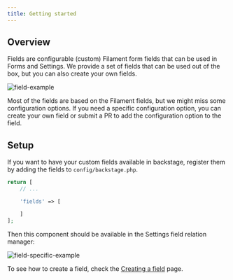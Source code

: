 ```yaml
---
title: Getting started
---
```


## Overview

Fields are configurable (custom) Filament form fields that can be used in Forms and Settings. We provide a set of fields that can be used out of the box, but you can also create your own fields.

![field-example](https://raw.githubusercontent.com/vormkracht10/backstage/refs/heads/feature/implement-fileuploadcare-with-mediapicker/docs/02-fields/field-example.png?token=GHSAT0AAAAAAC2JCGC3R52FKRKS5LQOFFHEZ3L4WMQ)

Most of the fields are based on the Filament fields, but we might miss some configuration options. If you need a specific configuration option, you can create your own field or submit a PR to add the configuration option to the field.

## Setup

If you want to have your custom fields available in backstage, register them by adding the fields to `config/backstage.php`.

```php
return [
    // ...

    'fields' => [

    ]
];
```

Then this component should be available in the Settings field relation manager:

![field-specific-example](https://raw.githubusercontent.com/vormkracht10/backstage/refs/heads/feature/implement-fileuploadcare-with-mediapicker/docs/02-fields/field-specific-example.png?token=GHSAT0AAAAAAC2JCGC2YBBANLEQSYINA22YZ3L4Y2Q)

To see how to create a field, check the [Creating a field](/docs/02-fields/creating-a-field) page.
